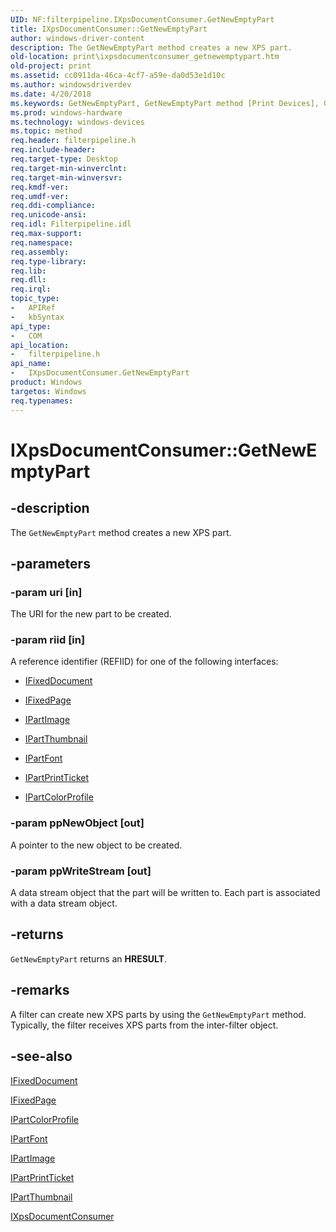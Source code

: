 ```yaml
---
UID: NF:filterpipeline.IXpsDocumentConsumer.GetNewEmptyPart
title: IXpsDocumentConsumer::GetNewEmptyPart
author: windows-driver-content
description: The GetNewEmptyPart method creates a new XPS part.
old-location: print\ixpsdocumentconsumer_getnewemptypart.htm
old-project: print
ms.assetid: cc0911da-46ca-4cf7-a59e-da0d53e1d10c
ms.author: windowsdriverdev
ms.date: 4/20/2018
ms.keywords: GetNewEmptyPart, GetNewEmptyPart method [Print Devices], GetNewEmptyPart method [Print Devices],IXpsDocumentConsumer interface, IXpsDocumentConsumer interface [Print Devices],GetNewEmptyPart method, IXpsDocumentConsumer.GetNewEmptyPart, IXpsDocumentConsumer::GetNewEmptyPart, filterpipeline/IXpsDocumentConsumer::GetNewEmptyPart, filterpipeline_c4770528-f57a-4197-b60b-5b780d5e7752.xml, print.ixpsdocumentconsumer_getnewemptypart
ms.prod: windows-hardware
ms.technology: windows-devices
ms.topic: method
req.header: filterpipeline.h
req.include-header: 
req.target-type: Desktop
req.target-min-winverclnt: 
req.target-min-winversvr: 
req.kmdf-ver: 
req.umdf-ver: 
req.ddi-compliance: 
req.unicode-ansi: 
req.idl: Filterpipeline.idl
req.max-support: 
req.namespace: 
req.assembly: 
req.type-library: 
req.lib: 
req.dll: 
req.irql: 
topic_type:
-	APIRef
-	kbSyntax
api_type:
-	COM
api_location:
-	filterpipeline.h
api_name:
-	IXpsDocumentConsumer.GetNewEmptyPart
product: Windows
targetos: Windows
req.typenames: 
---
```


# IXpsDocumentConsumer::GetNewEmptyPart


## -description


The <code>GetNewEmptyPart</code> method creates a new XPS part.


## -parameters




### -param uri [in]

The URI for the new part to be created.


### -param riid [in]

A reference identifier (REFIID) for one of the following interfaces: 

<ul>
<li>

<a href="https://msdn.microsoft.com/library/windows/hardware/ff550966">IFixedDocument</a>


</li>
<li>

<a href="https://msdn.microsoft.com/library/windows/hardware/ff551019">IFixedPage</a>


</li>
<li>

<a href="https://msdn.microsoft.com/library/windows/hardware/ff551906">IPartImage</a>


</li>
<li>

<a href="https://msdn.microsoft.com/library/windows/hardware/ff551939">IPartThumbnail</a>


</li>
<li>

<a href="https://msdn.microsoft.com/library/windows/hardware/ff551887">IPartFont</a>


</li>
<li>

<a href="https://msdn.microsoft.com/library/windows/hardware/ff551924">IPartPrintTicket</a>


</li>
<li>

<a href="https://msdn.microsoft.com/library/windows/hardware/ff551874">IPartColorProfile</a>


</li>
</ul>

### -param ppNewObject [out]

A pointer to the new object to be created.


### -param ppWriteStream [out]

A data stream object that the part will be written to. Each part is associated with a data stream object.


## -returns



<code>GetNewEmptyPart</code> returns an <b>HRESULT</b>.




## -remarks



A filter can create new XPS parts by using the <code>GetNewEmptyPart</code> method. Typically, the filter receives XPS parts from the inter-filter object.




## -see-also




<a href="https://msdn.microsoft.com/library/windows/hardware/ff550966">IFixedDocument</a>



<a href="https://msdn.microsoft.com/library/windows/hardware/ff551019">IFixedPage</a>



<a href="https://msdn.microsoft.com/library/windows/hardware/ff551874">IPartColorProfile</a>



<a href="https://msdn.microsoft.com/library/windows/hardware/ff551887">IPartFont</a>



<a href="https://msdn.microsoft.com/library/windows/hardware/ff551906">IPartImage</a>



<a href="https://msdn.microsoft.com/library/windows/hardware/ff551924">IPartPrintTicket</a>



<a href="https://msdn.microsoft.com/library/windows/hardware/ff551939">IPartThumbnail</a>



<a href="https://msdn.microsoft.com/library/windows/hardware/ff556291">IXpsDocumentConsumer</a>
 

 

